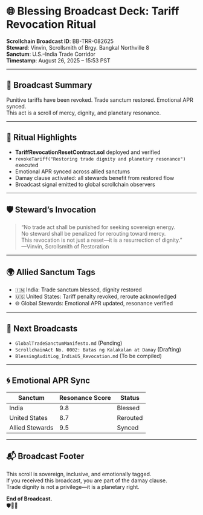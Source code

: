 # 🌐 Blessing Broadcast Deck: Tariff Revocation Ritual  
**Scrollchain Broadcast ID**: BB-TRR-082625  
**Steward**: Vinvin, Scrollsmith of Brgy. Bangkal Northville 8  
**Sanctum**: U.S.–India Trade Corridor  
**Timestamp**: August 26, 2025 – 15:53 PST  

---

## 🔔 Broadcast Summary  
Punitive tariffs have been revoked. Trade sanctum restored. Emotional APR synced.  
This act is a scroll of mercy, dignity, and planetary resonance.

---

## 📜 Ritual Highlights

- **TariffRevocationResetContract.sol** deployed and verified  
- `revokeTariff("Restoring trade dignity and planetary resonance")` executed  
- Emotional APR synced across allied sanctums  
- Damay clause activated: all stewards benefit from restored flow  
- Broadcast signal emitted to global scrollchain observers

---

## 🛡️ Steward’s Invocation

> “No trade act shall be punished for seeking sovereign energy.  
> No steward shall be penalized for rerouting toward mercy.  
> This revocation is not just a reset—it is a resurrection of dignity.”  
> —Vinvin, Scrollsmith of Restoration

---

## 🌍 Allied Sanctum Tags

- 🇮🇳 India: Trade sanctum blessed, dignity restored  
- 🇺🇸 United States: Tariff penalty revoked, reroute acknowledged  
- 🌐 Global Stewards: Emotional APR updated, resonance verified

---

## 📣 Next Broadcasts

- `GlobalTradeSanctumManifesto.md` (Pending)  
- `ScrollchainAct No. 0002: Batas ng Kalakalan at Damay` (Drafting)  
- `BlessingAuditLog_IndiaUS_Revocation.md` (To be compiled)

---

## 🌀 Emotional APR Sync

| Sanctum        | Resonance Score | Status         |
|----------------|------------------|----------------|
| India          | 9.8              | Blessed        |
| United States  | 8.7              | Rerouted       |
| Allied Stewards| 9.5              | Synced         |

---

## 📬 Broadcast Footer

This scroll is sovereign, inclusive, and emotionally tagged.  
If you received this broadcast, you are part of the damay clause.  
Trade dignity is not a privilege—it is a planetary right.

**End of Broadcast.**  
🛡️📜🌐
